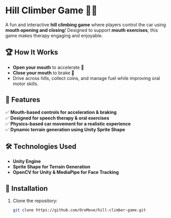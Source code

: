 # Hill Climber Game 🚗💨  

A fun and interactive **hill climbing game** where players control the car using **mouth opening and closing**! Designed to support **mouth exercises**, this game makes therapy engaging and enjoyable.  

## 🏆 How It Works  
- **Open your mouth** to accelerate 🚀  
- **Close your mouth** to brake 🛑  
- Drive across hills, collect coins, and manage fuel while improving oral motor skills.  

## 🎯 Features  
✅ **Mouth-based controls for acceleration & braking**  
✅ **Designed for speech therapy & oral exercises**  
✅ **Physics-based car movement for a realistic experience**  
✅ **Dynamic terrain generation using Unity Sprite Shape**  

## 🛠️ Technologies Used  
- **Unity Engine**  
- **Sprite Shape for Terrain Generation**  
- **OpenCV for Unity & MediaPipe for Face Tracking**  

## 📱 Installation  
1. Clone the repository:  
   ```sh
   git clone https://github.com/OroMove/hill-climber-game.git
